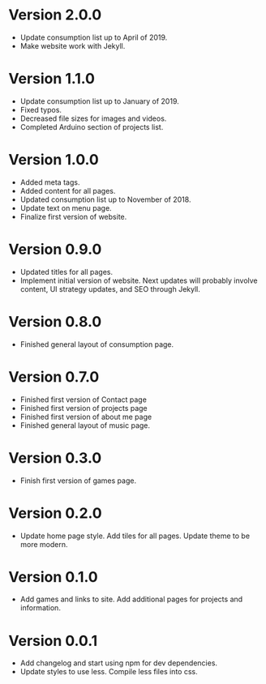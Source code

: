 # Version 2.0.0
* Update consumption list up to April of 2019.
* Make website work with Jekyll.

# Version 1.1.0
* Update consumption list up to January of 2019.
* Fixed typos.
* Decreased file sizes for images and videos.
* Completed Arduino section of projects list.

# Version 1.0.0
* Added meta tags.
* Added content for all pages.
* Updated consumption list up to November of 2018.
* Update text on menu page.
* Finalize first version of website.

# Version 0.9.0
* Updated titles for all pages.
* Implement initial version of website. Next updates will probably involve content, UI strategy updates, and SEO through Jekyll.

# Version 0.8.0
* Finished general layout of consumption page.

# Version 0.7.0
* Finished first version of Contact page
* Finished first version of projects page
* Finished first version of about me page
* Finished general layout of music page.

# Version 0.3.0
* Finish first version of games page.

# Version 0.2.0
* Update home page style. Add tiles for all pages. Update theme to be more modern.

# Version 0.1.0
* Add games and links to site. Add additional pages for projects and information.

# Version 0.0.1
* Add changelog and start using npm for dev dependencies.
* Update styles to use less. Compile less files into css.